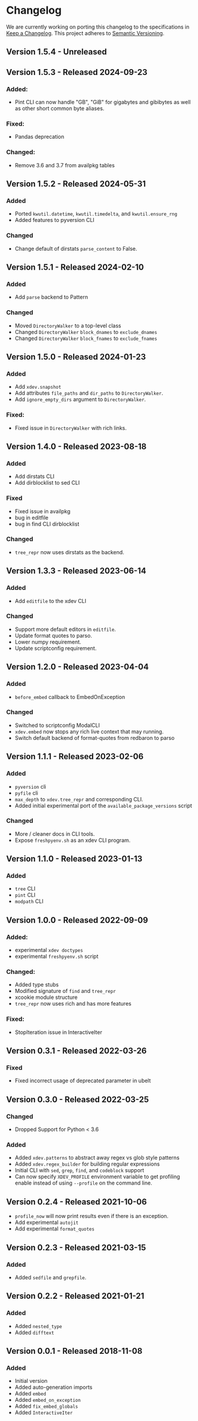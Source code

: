# Changelog

We are currently working on porting this changelog to the specifications in
[Keep a Changelog](https://keepachangelog.com/en/1.0.0/).
This project adheres to [Semantic Versioning](https://semver.org/spec/v2.0.0.html).


## Version 1.5.4 - Unreleased


## Version 1.5.3 - Released 2024-09-23

### Added:
* Pint CLI can now handle "GB", "GiB" for gigabytes and gibibytes as well as other short common byte aliases.

### Fixed:
* Pandas deprecation

### Changed:
* Remove 3.6 and 3.7 from availpkg tables

## Version 1.5.2 - Released 2024-05-31 

### Added
* Ported `kwutil.datetime`, `kwutil.timedelta`, and `kwutil.ensure_rng`
* Added features to pyversion CLI

### Changed
* Change default of dirstats `parse_content` to False.


## Version 1.5.1 - Released 2024-02-10 

### Added

* Add `parse` backend to Pattern

### Changed

* Moved `DirectoryWalker` to a top-level class
* Changed `DirectoryWalker` `block_dnames` to `exclude_dnames`
* Changed `DirectoryWalker` `block_fnames` to `exclude_fnames`

## Version 1.5.0 - Released 2024-01-23 

### Added

* Add `xdev.snapshot`
* Add attributes `file_paths` and `dir_paths` to `DirectoryWalker`.
* Add `ignore_empty_dirs` argument to `DirectoryWalker`.

### Fixed:

* Fixed issue in `DirectoryWalker` with rich links.


## Version 1.4.0 - Released 2023-08-18 

### Added
* Add dirstats CLI
* Add dirblocklist to sed CLI

### Fixed

* Fixed issue in availpkg
* bug in editfile
* bug in find CLI dirblocklist


### Changed

* `tree_repr` now uses dirstats as the backend.


## Version 1.3.3 - Released 2023-06-14 

### Added

* Add `editfile` to the xdev CLI

### Changed

* Support more default editors in `editfile`.
* Update format quotes to parso.
* Lower numpy requirement.
* Update scriptconfig requirement.


## Version 1.2.0 - Released 2023-04-04 

### Added
* `before_embed` callback to EmbedOnException

### Changed
* Switched to scriptconfig ModalCLI
* `xdev.embed` now stops any rich live context that may running.
* Switch default backend of format-quotes from redbaron to parso


## Version 1.1.1 - Released 2023-02-06 

### Added
* `pyversion` cli
* `pyfile` cli
* `max_depth` to `xdev.tree_repr` and corresponding CLI.
* Added initial experimental port of the `available_package_versions` script


### Changed
* More / cleaner docs in CLI tools.
* Expose `freshpyenv.sh` as an xdev CLI program.


## Version 1.1.0 - Released 2023-01-13 

### Added
* `tree` CLI
* `pint` CLI
* `modpath` CLI


## Version 1.0.0 - Released 2022-09-09 

### Added: 
* experimental `xdev doctypes`
* experimental `freshpyenv.sh` script


### Changed:
* Added type stubs
* Modified signature of `find` and `tree_repr`
* xcookie module structure
* `tree_repr` now uses rich and has more features

### Fixed:
* StopIteration issue in InteractiveIter


## Version 0.3.1 - Released 2022-03-26

### Fixed
* Fixed incorrect usage of deprecated parameter in ubelt


## Version 0.3.0 - Released 2022-03-25

### Changed

* Dropped Support for Python < 3.6

### Added

* Added `xdev.patterns` to abstract away regex vs glob style patterns
* Added `xdev.regex_builder` for building regular expressions
* Initial CLI with `sed`, `grep`, `find`, and `codeblock` support
* Can now specify `XDEV_PROFILE` environment variable to get profiling enable instead of using `--profile` on the command line.


## Version 0.2.4 - Released 2021-10-06
* `profile_now`  will now print results even if there is an exception.
* Add experimental `autojit`
* Add experimental `format_quotes`


## Version 0.2.3 - Released 2021-03-15

### Added
* Added `sedfile` and `grepfile`.


## Version 0.2.2 - Released 2021-01-21

### Added
* Added `nested_type`
* Added `difftext`


## Version 0.0.1 - Released 2018-11-08

### Added
* Initial version
* Added auto-generation imports
* Added `embed`
* Added `embed_on_exception`
* Added `fix_embed_globals`
* Added `InteractiveIter`
